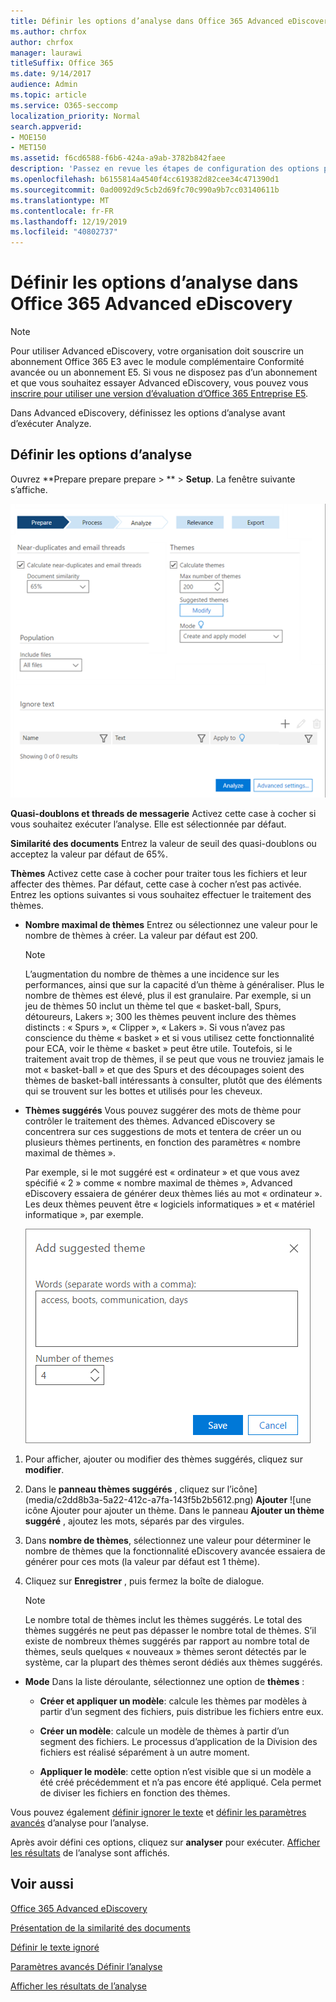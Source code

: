```yaml
---
title: Définir les options d’analyse dans Office 365 Advanced eDiscovery
ms.author: chrfox
author: chrfox
manager: laurawi
titleSuffix: Office 365
ms.date: 9/14/2017
audience: Admin
ms.topic: article
ms.service: O365-seccomp
localization_priority: Normal
search.appverid:
- MOE150
- MET150
ms.assetid: f6cd6588-f6b6-424a-a9ab-3782b842faee
description: 'Passez en revue les étapes de configuration des options pour le processus Analyze dans Office 365 Advanced eDiscovery, y compris les thèmes de quasi-duplication, les threads de messagerie et les thèmes.  '
ms.openlocfilehash: b6155814a4540f4cc619382d82cee34c471390d1
ms.sourcegitcommit: 0ad0092d9c5cb2d69fc70c990a9b7cc03140611b
ms.translationtype: MT
ms.contentlocale: fr-FR
ms.lasthandoff: 12/19/2019
ms.locfileid: "40802737"
---
```

# <a name="set-analyze-options-in-office-365-advanced-ediscovery"></a>Définir les options d’analyse dans Office 365 Advanced eDiscovery

> [!NOTE]
> Pour utiliser Advanced eDiscovery, votre organisation doit souscrire un abonnement Office 365 E3 avec le module complémentaire Conformité avancée ou un abonnement E5. Si vous ne disposez pas d’un abonnement et que vous souhaitez essayer Advanced eDiscovery, vous pouvez vous [inscrire pour utiliser une version d’évaluation d’Office 365 Entreprise E5](https://go.microsoft.com/fwlink/p/?LinkID=698279). 
  
Dans Advanced eDiscovery, définissez les options d’analyse avant d’exécuter Analyze.
  
## <a name="set-analyze-options"></a>Définir les options d’analyse

Ouvrez **Prepare prepare prepare \> ** \> **Setup**. La fenêtre suivante s’affiche.
  
![Options Définir l’analyse](media/c3ec7a92-8484-4812-b98c-aa3eb740e5b7.png)
  
 **Quasi-doublons et threads de messagerie** Activez cette case à cocher si vous souhaitez exécuter l’analyse. Elle est sélectionnée par défaut. 
  
 **Similarité des documents** Entrez la valeur de seuil des quasi-doublons ou acceptez la valeur par défaut de 65%. 
  
 **Thèmes** Activez cette case à cocher pour traiter tous les fichiers et leur affecter des thèmes. Par défaut, cette case à cocher n’est pas activée. Entrez les options suivantes si vous souhaitez effectuer le traitement des thèmes.
  
- **Nombre maximal de thèmes** Entrez ou sélectionnez une valeur pour le nombre de thèmes à créer. La valeur par défaut est 200. 
    
    > [!NOTE]
    > L’augmentation du nombre de thèmes a une incidence sur les performances, ainsi que sur la capacité d’un thème à généraliser. Plus le nombre de thèmes est élevé, plus il est granulaire. Par exemple, si un jeu de thèmes 50 inclut un thème tel que « basket-ball, Spurs, détoureurs, Lakers »; 300 les thèmes peuvent inclure des thèmes distincts : « Spurs », « Clipper », « Lakers ». Si vous n’avez pas conscience du thème « basket » et si vous utilisez cette fonctionnalité pour ECA, voir le thème « basket » peut être utile. Toutefois, si le traitement avait trop de thèmes, il se peut que vous ne trouviez jamais le mot « basket-ball » et que des Spurs et des découpages soient des thèmes de basket-ball intéressants à consulter, plutôt que des éléments qui se trouvent sur les bottes et utilisés pour les cheveux. 
  
- **Thèmes suggérés** Vous pouvez suggérer des mots de thème pour contrôler le traitement des thèmes. Advanced eDiscovery se concentrera sur ces suggestions de mots et tentera de créer un ou plusieurs thèmes pertinents, en fonction des paramètres « nombre maximal de thèmes ». 
    
    Par exemple, si le mot suggéré est « ordinateur » et que vous avez spécifié « 2 » comme « nombre maximal de thèmes », Advanced eDiscovery essaiera de générer deux thèmes liés au mot « ordinateur ». Les deux thèmes peuvent être « logiciels informatiques » et « matériel informatique », par exemple. 
    
    ![Ajouter une suggestion de thème](media/06e9ffd3-a76c-423b-b450-9e465eb9a02f.png)
  
1. Pour afficher, ajouter ou modifier des thèmes suggérés, cliquez sur **modifier**.
    
2. Dans le **panneau thèmes suggérés** , cliquez sur l’icône](media/c2dd8b3a-5a22-412c-a7fa-143f5b2b5612.png) **Ajouter** ![une icône Ajouter pour ajouter un thème. Dans le panneau **Ajouter un thème suggéré** , ajoutez les mots, séparés par des virgules. 
    
3. Dans **nombre de thèmes**, sélectionnez une valeur pour déterminer le nombre de thèmes que la fonctionnalité eDiscovery avancée essaiera de générer pour ces mots (la valeur par défaut est 1 thème).
    
4. Cliquez sur **Enregistrer** , puis fermez la boîte de dialogue. 
    
    > [!NOTE]
    > Le nombre total de thèmes inclut les thèmes suggérés. Le total des thèmes suggérés ne peut pas dépasser le nombre total de thèmes. S’il existe de nombreux thèmes suggérés par rapport au nombre total de thèmes, seuls quelques « nouveaux » thèmes seront détectés par le système, car la plupart des thèmes seront dédiés aux thèmes suggérés. 
  
- **Mode** Dans la liste déroulante, sélectionnez une option de **thèmes** : 
    
  - **Créer et appliquer un modèle**: calcule les thèmes par modèles à partir d’un segment des fichiers, puis distribue les fichiers entre eux.
    
  - **Créer un modèle**: calcule un modèle de thèmes à partir d’un segment des fichiers. Le processus d’application de la Division des fichiers est réalisé séparément à un autre moment.
    
  - **Appliquer le modèle**: cette option n’est visible que si un modèle a été créé précédemment et n’a pas encore été appliqué. Cela permet de diviser les fichiers en fonction des thèmes.
    
Vous pouvez également [définir ignorer le texte](set-ignore-text-in-advanced-ediscovery.md) et [définir les paramètres avancés](set-analyze-advanced-settings-in-advanced-ediscovery.md) d’analyse pour l’analyse. 
  
Après avoir défini ces options, cliquez sur **analyser** pour exécuter. [Afficher les résultats](view-analyze-results-in-advanced-ediscovery.md) de l’analyse sont affichés. 
  
## <a name="see-also"></a>Voir aussi

[Office 365 Advanced eDiscovery](office-365-advanced-ediscovery.md)
  
[Présentation de la similarité des documents](understand-document-similarity-in-advanced-ediscovery.md)
  
[Définir le texte ignoré](set-ignore-text-in-advanced-ediscovery.md)
  
[Paramètres avancés Définir l’analyse](set-analyze-advanced-settings-in-advanced-ediscovery.md)
  
[Afficher les résultats de l’analyse](view-analyze-results-in-advanced-ediscovery.md)

